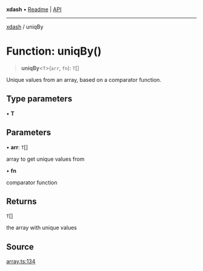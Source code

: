 **xdash** • [Readme](../README.md) \| [API](../globals.md)

***

[xdash](../README.md) / uniqBy

# Function: uniqBy()

> **uniqBy**\<`T`\>(`arr`, `fn`): `T`[]

Unique values from an array, based on a comparator function.

## Type parameters

• **T**

## Parameters

• **arr**: `T`[]

array to get unique values from

• **fn**

comparator function

## Returns

`T`[]

the array with unique values

## Source

[array.ts:134](https://github.com/shtse8/xdash/blob/55c7e43/src/array.ts#L134)
